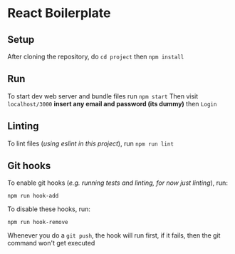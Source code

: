 # React Boilerplate

## Setup
After cloning the repository, do `cd project` then `npm install`

## Run
To start dev web server and bundle files run `npm start`
Then visit `localhost/3000`
**insert any email and password (its dummy)**
then `Login`

## Linting
To lint files (*using eslint in this project*), run `npm run lint`

## Git hooks
To enable git hooks (*e.g. running tests and linting, for now just linting*), run:
 ```
 npm run hook-add
 ```
 To disable these hooks, run:
 ```
 npm run hook-remove
 ```
Whenever you do a `git push`, the hook will run first, if it fails, then the git command won't get executed

